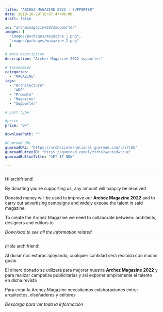 ```yaml
---
title: "ARCHEZ MAGAZINE 2022 | SUPPORTER"
date: 2019-10-29T10:07:47+06:00
draft: false

id: "archezmagazine2022supporter"
images: [
  "images/packages/magazine_1.png",
  "images/packages/magazine_2.png"
  ]

# meta description
description: "Archez Magazine 2022 supporter"

# taxonomies
categories:
  - "MAGAZINE"
tags:
  - "Architecture"
  - "ADS"
  - "Promote"
  - "Magazine"
  - "Supporter"

# post type

#price
price: "0+"

downloadPath: ""

#Gumroad URL
gumroadURL: "https://archezinternational.gumroad.com/l/zYrbb"
gumroadButtonID: "https://gumroad.com/l/zYrbb?wanted=true"
gumroadButtonTitle: "GET IT NOW"

---
```


___

Hi archifriend!

By donating you're supporting us, any amount will happily be received

Donated money will be used to improve our **Archez Magazine 2022** and to carry out advertising campaigns and widely expose the talent in said magazine

To create the Archez Magazine we need to collaborate between: architects, designers and editors to

_Download to see all the information related_

_____

¡Hola archifriend!

Al donar nos estarás apoyando, cualquier cantidad será recibida con mucho gusto

El dinero donado se utilizará para mejorar nuestra **Archez Magazine 2022** y para realizar campañas publicitarias y así exponer ampliamente el talento en dicha revista

Para crear la Archez Magazine necesitamos colaboraciones entre: arquitectos, diseñadores y editores

_Descarga para ver toda la información_